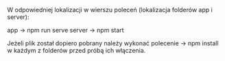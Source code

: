 W odpowiedniej lokalizacji w wierszu poleceń (lokalizacja folderów app i server):

app -> npm run serve
server -> npm start

Jeżeli plik został dopiero pobrany należy wykonać polecenie
    -> npm install
w każdym z folderów przed próbą ich włączenia.